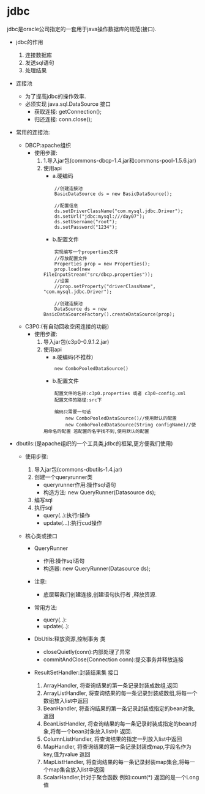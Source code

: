 # jdbc #
jdbc是oracle公司指定的一套用于java操作数据库的规范(接口).
- jdbc的作用
	1. 连接数据库
	2. 发送sql语句
	3. 处理结果

- 连接池
	- 为了提高jdbc的操作效率.
	- 必须实现 java.sql.DataSource 接口
		- 获取连接:	getConnection();
		- 归还连接:  conn.close();
- 常用的连接池:
	- DBCP:apache组织
		- 使用步骤:
			1. 1.导入jar包(commons-dbcp-1.4.jar和commons-pool-1.5.6.jar)
			2. 使用api
				- a.硬编码
				```
					//创建连接池
					BasicDataSource ds = new BasicDataSource();
					
					//配置信息
					ds.setDriverClassName("com.mysql.jdbc.Driver");
					ds.setUrl("jdbc:mysql:///day07");
					ds.setUsername("root");
					ds.setPassword("1234");
				```
				- b.配置文件
				```
					实现编写一个properties文件
					//存放配置文件
					Properties prop = new Properties();
					prop.load(new FileInputStream("src/dbcp.properties"));
					//设置
					//prop.setProperty("driverClassName", "com.mysql.jdbc.Driver");
					
					//创建连接池
					DataSource ds = new BasicDataSourceFactory().createDataSource(prop);
				```
	- C3P0:(有自动回收空闲连接的功能)
		- 使用步骤:
			1. 导入jar包(c3p0-0.9.1.2.jar)
			2. 使用api
				- a.硬编码(不推荐)
				```
					new ComboPooledDataSource()
				```
				- b.配置文件
				```
					配置文件的名称:c3p0.properties 或者 c3p0-config.xml
					配置文件的路径:src下
				
					编码只需要一句话
						new ComboPooledDataSource()//使用默认的配置
						new ComboPooledDataSource(String configName)//使用命名的配置 若配置的名字找不到,使用默认的配置
				```

- dbutils:(是apache组织的一个工具类,jdbc的框架,更方便我们使用)
	- 使用步骤:
		1. 导入jar包(commons-dbutils-1.4.jar)
		2. 创建一个queryrunner类
			- queryrunner作用:操作sql语句
			- 构造方法: new QueryRunner(Datasource ds);
		3. 编写sql
		4. 执行sql
			- query(..):执行r操作
			- update(...):执行cud操作
			
	- 核心类或接口
		- QueryRunner
			- 作用:操作sql语句
			- 构造器: new QueryRunner(Datasource ds);
		- 注意:
			- 底层帮我们创建连接,创建语句执行者 ,释放资源.
		- 常用方法:
			- query(..):
			- update(..):
	
		- DbUtils:释放资源,控制事务 类
			- closeQuietly(conn):内部处理了异常
			- commitAndClose(Connection conn):提交事务并释放连接
			
		- ResultSetHandler:封装结果集 接口
			1. ArrayHandler, 将查询结果的第一条记录封装成数组,返回
			2. ArrayListHandler, 将查询结果的每一条记录封装成数组,将每一个数组放入list中返回
			3. BeanHandler, 将查询结果的第一条记录封装成指定的bean对象,返回
			4. BeanListHandler, 将查询结果的每一条记录封装成指定的bean对象,将每一个bean对象放入list中 返回.
			5. ColumnListHandler, 将查询结果的指定一列放入list中返回 
			6. MapHandler, 将查询结果的第一条记录封装成map,字段名作为key,值为value 返回
			7. MapListHandler, 将查询结果的每一条记录封装map集合,将每一个map集合放入list中返回
			8. ScalarHandler,针对于聚合函数 例如:count(*) 返回的是一个Long值